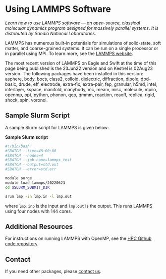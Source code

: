 # Using LAMMPS Software

*Learn how to use LAMMPS software — an open-source, classical molecular dynamics program designed for massively parallel systems. It is distributed by Sandia National Laboratories.*

LAMMPS has numerous built-in potentials for simulations of solid-state, soft matter, and coarse-grained systems. It can be run on a single processor or in parallel using MPI. To learn more, see the [LAMMPS website](https://www.lammps.org/#gsc.tab=0). 

The most recent version of LAMMPS on Eagle and Swift at the time of this page being published is the 23Jun22 version and on Kestrel is 02Aug23 version. The following packages have been installed in this version: asphere, body, bocs, class2, colloid, dielectric, diffraction, dipole, dpd-basic, drude, eff, electrode, extra-fix, extra-pair, fep, granular, h5md, intel, interlayer, kspace, manifold, manybody, mc, meam, misc, molecule, mpiio, openmp, opt, python, phonon, qep, qmmm, reaction, reaxff, replica, rigid, shock, spin, voronoi.

## Sample Slurm Script 
A sample Slurm script for LAMMPS is given below:

**Sample Slurm script**

``` bash
#!/bin/bash
#SBATCH --time=48:00:00 
#SBATCH --nodes=4
#SBATCH --job-name=lammps_test
#SBATCH --output=std.out
#SBATCH --error=std.err

module purge
module load lammps/20220623 
cd $SLURM_SUBMIT_DIR

srun lmp -in lmp.in -l lmp.out
```

where `lmp.inp` is the input and `lmp.out` is the output. This runs LAMMPS using four nodes with 144 cores. 

## Additional Resources
For instructions on running LAMMPS with OpenMP, see the [HPC Github code repository](https://github.com/NREL/HPC/tree/master/applications/lammps).

## Contact 
If you need other packages, please [contact us](mailto:HPC-Help@nrel.gov). 


